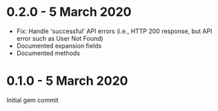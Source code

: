 # 0.2.0 - 5 March 2020

- Fix: Handle 'successful' API errors (i.e., HTTP 200 response, but API error such as User Not Found)
- Documented expansion fields
- Documented methods

# 0.1.0 - 5 March 2020

Initial gem commit